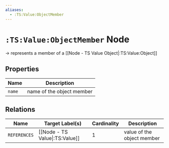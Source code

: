 ```yaml
---
aliases:
  - :TS:Value:ObjectMember
---
```

# `:TS:Value:ObjectMember` Node

-> represents a member of a [[Node - TS Value Object|:TS:Value:Object]]

## Properties

| Name   | Description               |
| ------ | ------------------------- |
| `name` | name of the object member |

## Relations

| Name         | Target Label(s)                | Cardinality | Description                |
| ------------ | ------------------------------ | ----------- | -------------------------- |
| `REFERENCES` | [[Node - TS Value\|:TS:Value]] | 1           | value of the object member |
